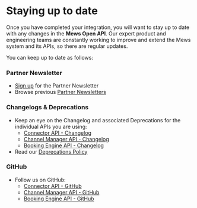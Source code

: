 # Staying up to date

Once you have completed your integration, you will want to stay up to date with any changes in the __Mews Open API__.
Our expert product and engineering teams are constantly working to improve and extend the Mews system and its APIs, so there are regular updates.

You can keep up to date as follows:

### Partner Newsletter

* [Sign up](https://www.mews.com/en/partners-newsletter-subscription) for the Partner Newsletter
* Browse previous [Partner Newsletters](partner-newsletters.md)

### Changelogs &amp; Deprecations

* Keep an eye on the Changelog and associated Deprecations for the individual APIs you are using:
  * [Connector API - Changelog](https://mews-systems.gitbook.io/connector-api/changelog)
  * [Channel Manager API - Changelog](https://mews-systems.gitbook.io/channel-manager-api/changelog)
  * [Booking Engine API - Changelog](https://mews-systems.gitbook.io/booking-engine-guide/changelog)
* Read our [Deprecations Policy](deprecations-policy.md)

### GitHub
  
* Follow us on GitHub:
  * [Connector API - GitHub](https://github.com/MewsSystems/gitbook-connector-api)
  * [Channel Manager API - GitHub](https://github.com/MewsSystems/gitbook-channel-manager-api)
  * [Booking Engine API - GitHub](https://github.com/MewsSystems/gitbook-booking-engine)
